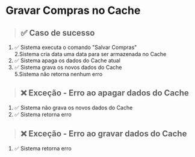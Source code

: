 # Gravar Compras no Cache

> ## ✅ Caso de sucesso

1. ✅ Sistema executa o comando "Salvar Compras"<br>
   2.Sistema cria data uma data para ser armazenada no Cache<br>
2. ✅ Sistema apaga os dados do Cache atual<br>
3. ✅ Sistema grava os novos dados do Cache<br>
   5.Sistema não retorna nenhum erro<br>

> ## ❌ Exceção - Erro ao apagar dados do Cache

1. ✅ Sistema não grava os novos dados do Cache<br>
2. ✅ Sistema retorna erro<br>

> ## ❌ Exceção - Erro ao gravar dados do Cache

1. ✅ Sistema retorna erro
